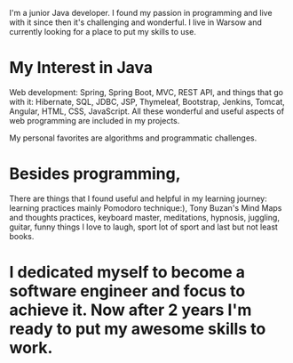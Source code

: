 I'm a junior Java developer. I found my passion in programming and live with it since then it's challenging and wonderful. I live in Warsow and currently looking for a place to put my skills to use.


# My Interest in Java

Web development: Spring, Spring Boot, MVC, REST API, and things that go with it: Hibernate, SQL, JDBC, JSP, Thymeleaf, Bootstrap, Jenkins, Tomcat, Angular, HTML, CSS, JavaScript. All these wonderful and useful aspects of web programming are included in my projects.

My personal favorites are algorithms and programmatic challenges.

# Besides programming,

 There are things that I found useful and helpful in my learning journey: learning practices mainly Pomodoro technique:), Tony Buzan's Mind Maps and thoughts practices, keyboard master, meditations, hypnosis, juggling, guitar, funny things I love to laugh, sport lot of sport and last but not least books.

# I dedicated myself to become a software engineer and focus to achieve it. Now after 2 years I'm ready to put my awesome skills to work. 



<!---
KacperGierycz/KacperGierycz is a ✨ special ✨ repository because its `README.md` (this file) appears on your GitHub profile.
You can click the Preview link to take a look at your changes.
--->
